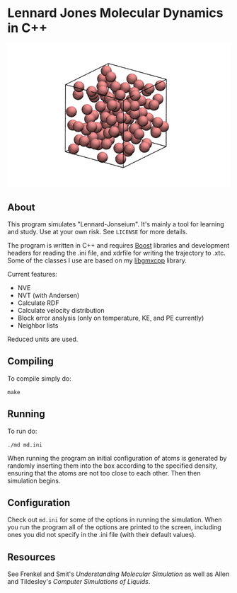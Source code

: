 # Lennard Jones Molecular Dynamics in C++

![Box of Lennard-Jonesium](lj.png)

## About

This program simulates "Lennard-Jonseium". It's mainly a tool for learning and
study. Use at your own risk. See `LICENSE` for more details.

The program is written in C++ and requires [Boost](http://www.boost.org/)
libraries and development headers for reading the .ini file, and xdrfile for
writing the trajectory to .xtc. Some of the classes I use are based on my
[libgmxcpp](https://github.com/wesbarnett/libgmxcpp) library.

Current features:

* NVE
* NVT (with Andersen)
* Calculate RDF
* Calculate velocity distribution
* Block error analysis (only on temperature, KE, and PE currently)
* Neighbor lists

Reduced units are used. 

## Compiling

To compile simply do:

    make

## Running

To run do:

    ./md md.ini

When running the program an initial configuration of
atoms is generated by randomly inserting them into the box according to the
specified density, ensuring that the atoms are not too close to each other. Then
then simulation begins.

## Configuration

Check out `md.ini` for some of the options in running the simulation. When you
run the program all of the options are printed to the screen, including ones you
did not specify in the .ini file (with their default values).

## Resources

See Frenkel and Smit's *Understanding Molecular Simulation* as well as Allen and
Tildesley's *Computer Simulations of Liquids*.
